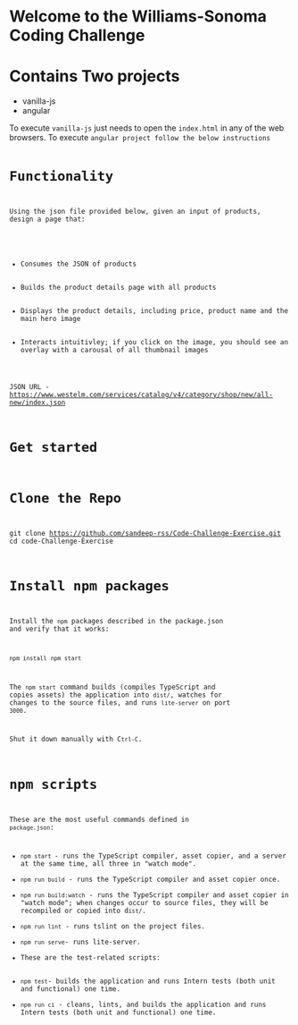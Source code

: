 # Welcome to the Williams-Sonoma Coding Challenge

# Contains Two projects
<ul>
 <li>vanilla-js</li>
 <li>angular</li>
</ul>
 To execute <code>vanilla-js</code> just needs to open the <code>index.html</code> in any of the web browsers.
 To execute <code>angular</cde> project follow the below instructions

# Functionality
Using the json file provided below, given an input of products, design a page that:
<ul>
 <li>Consumes the JSON of products</li>

<li>Builds the product details page with all products</li>

<li>Displays the product details, including price, product name and the main hero image</li>

<li>Interacts intuitivley; if you click on the image, you should see an overlay with a carousal of all thumbnail images</li></ul>

 JSON URL - https://www.westelm.com/services/catalog/v4/category/shop/new/all-new/index.json
# Get started

# Clone the Repo
git clone https://github.com/sandeep-rss/Code-Challenge-Exercise.git
cd code-Challenge-Exercise
# Install npm packages
Install the <code>npm</code> packages described in the package.json and verify that it works:

<code>npm install</code>
<code>npm start</code>

The <code>npm start</code> command builds (compiles TypeScript and copies assets) the application into <code>dist/</code>, watches for changes to the source files, and runs <code>lite-server</code> on port <code>3000</code>.

Shut it down manually with C<code>trl-C</code>.

 # npm scripts
These are the most useful commands defined in <code>package.json</code>:

<ul><li><code>npm start </code>- runs the TypeScript compiler, asset copier, and a server at the same time, all three in "watch mode".</li>
<li><code>npm run build</code> - runs the TypeScript compiler and asset copier once.</li>
<li><code>npm run build:watch</code> - runs the TypeScript compiler and asset copier in "watch mode"; when changes occur to source files, they will be recompiled or copied into d<code>ist/</code>.</li>
<li><code>npm run lint</code> - runs tslint on the project files.</li>
<li><code>npm run serve</code>- runs lite-server.</li>
<li>These are the test-related scripts:</li>

<li><code>npm test</code>- builds the application and runs Intern tests (both unit and functional) one time.</li>
<li><code>npm run ci</code> - cleans, lints, and builds the application and runs Intern tests (both unit and functional) one time.</li>
</ul>

